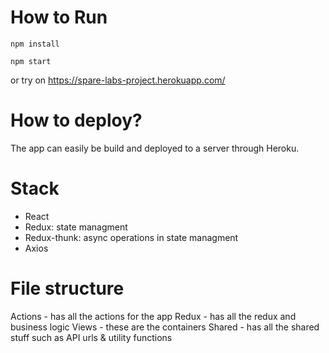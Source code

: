 
# How to Run
`npm install`

`npm start`

or 
try on https://spare-labs-project.herokuapp.com/

# How to deploy? 

The app can easily be build and deployed to a server through Heroku.

# Stack
- React
- Redux: state managment
- Redux-thunk: async operations in state managment
- Axios

# File structure
Actions - has all the actions for the app
Redux - has all the redux and business logic
Views - these are the containers 
Shared - has all the shared stuff such as API urls & utility functions
